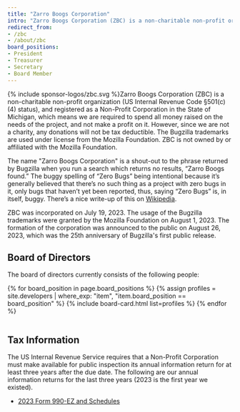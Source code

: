 ```yaml
---
title: "Zarro Boogs Corporation"
intro: "Zarro Boogs Corporation (ZBC) is a non-charitable non-profit organization (US Internal Revenue Code §501(c)(4) status), and registered as a Non-Profit Corporation in the State of Michigan"
redirect_from:
- /zbc
- /about/zbc
board_positions:
- President
- Treasurer
- Secretary
- Board Member
---
```


<div style="float: left;">{% include sponsor-logos/zbc.svg %}</div>

<p>Zarro Boogs Corporation (ZBC) is a non-charitable non-profit organization
(US Internal Revenue Code §501(c)(4) status), and registered as a
Non-Profit Corporation in the State of Michigan, which means we are required to
spend all money raised on the needs of the project, and not make a profit on
it. However, since we are not a charity, any donations will not be tax
deductible. The Bugzilla trademarks are used under license from the Mozilla
Foundation. ZBC is not owned by or affiliated with the Mozilla Foundation.</p>

<p>The name "Zarro Boogs Corporation" is a shout-out to the phrase returned by
Bugzilla when you run a search which returns no results, “Zarro Boogs found.”
The buggy spelling of “Zero Bugs” being intentional because it’s generally
believed that there’s no such thing as a project with zero bugs in it, only
bugs that haven’t yet been reported, thus, saying “Zero Bugs” is, in itself,
buggy. There’s a nice write-up of this on <a
href="https://en.wikipedia.org/wiki/Bugzilla#Zarro_Boogs">Wikipedia</a>.</p>

<p>ZBC was incorporated on July 19, 2023. The usage of the Bugzilla trademarks
were granted by the Mozilla Foundation on August 1, 2023. The formation of the
corporation was announced to the public on August 26, 2023, which was the 25th
anniversary of Bugzilla's first public release.</p>

## Board of Directors

The board of directors currently consists of the following people:

{% for board_position in page.board_positions %}
  {% assign profiles = site.developers | where_exp: "item", "item.board_position == board_position" %}
  {% include board-card.html list=profiles %}
{% endfor %}
<div style="clear:both;"></div>

## Tax Information

The US Internal Revenue Service requires that a Non-Profit Corporation must
make available for public inspection its annual information return for at least
three years after the due date. The following are our annual information
returns for the last three years (2023 is the first year we existed).

* <a target="_blank" href="/assets/pdf/2023%20990-EZ%20-%20ZBC%20for%20distribution.pdf">2023 Form 990-EZ and Schedules</a>
